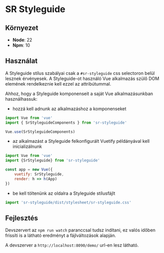 # SR Styleguide

## Környezet

- **Node**: 22
- **Npm**: 10


## Használat

A Styleguide stílus szabályai csak a `#sr-styleguide` css selectoron belül lesznek érvényesek. A Styleguide-ot használó Vue alkalmazás szülő DOM elemének rendelkeznie kell ezzel az attribútummal.

Ahhoz, hogy a Styleguide komponenseit a saját Vue alkalmazásunkban használhassuk:

- hozzá kell adnunk az alkalmazáshoz a komponenseket
```javascript
import Vue from 'vue'
import { SrStyleguideComponents } from 'sr-styleguide'

Vue.use(SrStyleguideComponents)
```

- az alkalmazást a Styleguide felkonfigurált Vuetify példányával kell inicializálnunk
```javascript
import Vue from 'vue'
import {SrStyleguide} from 'sr-styleguide'

const app = new Vue({
    vuetify: SrStyleguide,
    render: h => h(App)
})
```
- be kell töltenünk az oldalra a Styleguide stílusfájlt

```javascript
import 'sr-styleguide/dist/stylesheet/sr-styleguide.css'
```

## Fejlesztés

Devszervert az `npm run watch` paranccsal tudsz indítani, ez valós időben frissíti is a látható eredményt a fájlváltozások alapján. 

A devszerver a `http://localhost:8090/demo/` url-en lesz látható.
